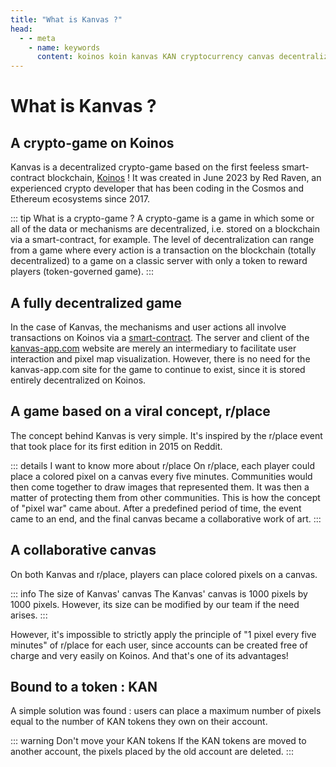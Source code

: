 ```yaml
---
title: "What is Kanvas ?"
head:
  - - meta
    - name: keywords
      content: koinos koin kanvas KAN cryptocurrency canvas decentralized description pixel war r/place rplace
---
```


# What is Kanvas ?

## A crypto-game on Koinos

Kanvas is a decentralized crypto-game based on the first feeless smart-contract blockchain, [Koinos](./whatiskoinos) ! It was created in June 2023 by Red Raven, an experienced crypto developer that has been coding in the Cosmos and Ethereum ecosystems since 2017.

::: tip What is a crypto-game ?
A crypto-game is a game in which some or all of the data or mechanisms are decentralized, i.e. stored on a blockchain via a smart-contract, for example. The level of decentralization can range from a game where every action is a transaction on the blockchain (totally decentralized) to a game on a classic server with only a token to reward players (token-governed game).
:::

## A fully decentralized game

In the case of Kanvas, the mechanisms and user actions all involve transactions on Koinos via a [smart-contract](../reference/smartcontract). The server and client of the [kanvas-app.com](https://kanvas-app.com) website are merely an intermediary to facilitate user interaction and pixel map visualization. However, there is no need for the kanvas-app.com site for the game to continue to exist, since it is stored entirely decentralized on Koinos.

## A game based on a viral concept, r/place

The concept behind Kanvas is very simple. It's inspired by the r/place event that took place for its first edition in 2015 on Reddit.

::: details I want to know more about r/place
On r/place, each player could place a colored pixel on a canvas every five minutes. Communities would then come together to draw images that represented them. It was then a matter of protecting them from other communities. This is how the concept of "pixel war" came about. After a predefined period of time, the event came to an end, and the final canvas became a collaborative work of art.
:::

## A collaborative canvas

On both Kanvas and r/place, players can place colored pixels on a canvas.

::: info The size of Kanvas' canvas
The Kanvas' canvas is 1000 pixels by 1000 pixels. However, its size can be modified by our team if the need arises.
:::

However, it's impossible to strictly apply the principle of "1 pixel every five minutes" of r/place for each user, since accounts can be created free of charge and very easily on Koinos. And that's one of its advantages!

## Bound to a token : KAN

A simple solution was found : users can place a maximum number of pixels equal to the number of KAN tokens they own on their account.

::: warning Don't move your KAN tokens
If the KAN tokens are moved to another account, the pixels placed by the old account are deleted.
:::
